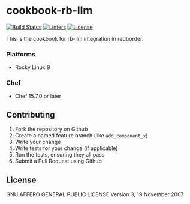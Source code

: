 # cookbook-rb-llm
[![Build Status][build-shield]][build-url]
[![Linters][linters-shield]][linters-url]
[![License][license-shield]][license-url]

<!-- Badges -->
[build-shield]: https://github.com/redBorder/cookbook-rb-llm/actions/workflows/rpm.yml/badge.svg?branch=master
[build-url]: https://github.com/redBorder/cookbook-rb-llm/actions/workflows/rpm.yml?query=branch%3Amaster
[linters-shield]: https://github.com/redBorder/cookbook-rb-llm/actions/workflows/lint.yml/badge.svg?event=push
[linters-url]: https://github.com/redBorder/cookbook-rb-llm/actions/workflows/lint.yml
[license-shield]: https://img.shields.io/badge/license-AGPLv3-blue.svg
[license-url]: https://github.com/cookbook-rb-llm/blob/HEAD/LICENSE

This is the cookbook for rb-llm integration in redborder.

### Platforms

- Rocky Linux 9

### Chef

- Chef 15.7.0 or later

## Contributing

1. Fork the repository on Github
2. Create a named feature branch (like `add_component_x`)
3. Write your change
4. Write tests for your change (if applicable)
5. Run the tests, ensuring they all pass
6. Submit a Pull Request using Github

## License

GNU AFFERO GENERAL PUBLIC LICENSE Version 3, 19 November 2007
